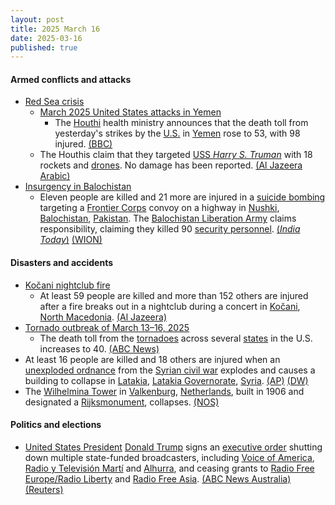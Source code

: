 ```yaml
---
layout: post
title: 2025 March 16
date: 2025-03-16
published: true
---
```



#### Armed conflicts and attacks

* [Red Sea crisis](https://en.wikipedia.org/wiki/Red_Sea_crisis "Red Sea crisis")
  * [March 2025 United States attacks in Yemen](https://en.wikipedia.org/wiki/March_2025_United_States_attacks_in_Yemen "March 2025 United States attacks in Yemen")
    * The [Houthi](https://en.wikipedia.org/wiki/Houthi "Houthi") health ministry announces that the death toll from yesterday's strikes by the [U.S.](https://en.wikipedia.org/wiki/U.S. "U.S.") in [Yemen](https://en.wikipedia.org/wiki/Yemen "Yemen") rose to 53, with 98 injured. [(BBC)](https://www.bbc.com/news/articles/cedle6je601o.amp)
  * The Houthis claim that they targeted [USS *Harry S. Truman*](https://en.wikipedia.org/wiki/USS_Harry_S._Truman "USS Harry S. Truman") with 18 rockets and [drones](https://en.wikipedia.org/wiki/Drone_warfare "Drone warfare"). No damage has been reported. [(Al Jazeera Arabic)](https://www.aljazeera.net/news/2025/3/16/%D8%B9%D8%A7%D8%AC%D9%84-%D8%A7%D9%84%D9%85%D8%AA%D8%AD%D8%AF%D8%AB-%D8%A7%D9%84%D8%B9%D8%B3%D9%83%D8%B1%D9%8A-%D8%A8%D8%A7%D8%B3%D9%85-%D8%A3%D9%86%D8%B5%D8%A7%D8%B1-%D8%A7%D9%84%D9%84%D9%87-3)
* [Insurgency in Balochistan](https://en.wikipedia.org/wiki/Insurgency_in_Balochistan "Insurgency in Balochistan")
  * Eleven people are killed and 21 more are injured in a [suicide bombing](https://en.wikipedia.org/wiki/Suicide_attack "Suicide attack") targeting a [Frontier Corps](https://en.wikipedia.org/wiki/Frontier_Corps "Frontier Corps") convoy on a highway in [Nushki](https://en.wikipedia.org/wiki/Nushki "Nushki"), [Balochistan](https://en.wikipedia.org/wiki/Balochistan%2C_Pakistan "Balochistan, Pakistan"), [Pakistan](https://en.wikipedia.org/wiki/Pakistan "Pakistan"). The [Balochistan Liberation Army](https://en.wikipedia.org/wiki/Balochistan_Liberation_Army "Balochistan Liberation Army") claims responsibility, claiming they killed 90 [security personnel](https://en.wikipedia.org/wiki/Pakistan_Armed_Forces "Pakistan Armed Forces"). [(*India Today*)](https://www.indiatoday.in/world/story/pakistan-military-convoy-attacked-baloch-insurgents-claim-90-killed-2694202-2025-03-16) [(WION)](https://www.wionews.com/south-asia/major-explosion-near-convoy-in-balochistans-noshki-in-pakistan-8858248)

#### Disasters and accidents

* [Kočani nightclub fire](https://en.wikipedia.org/wiki/Ko%C4%8Dani_nightclub_fire "Kočani nightclub fire")
  * At least 59 people are killed and more than 152 others are injured after a fire breaks out in a nightclub during a concert in [Kočani](https://en.wikipedia.org/wiki/Ko%C4%8Dani "Kočani"), [North Macedonia](https://en.wikipedia.org/wiki/North_Macedonia "North Macedonia"). [(Al Jazeera)](https://www.aljazeera.com/news/2025/3/16/at-least-51-people-killed-in-nightclub-fire-in-north-macedonia)
* [Tornado outbreak of March 13–16, 2025](https://en.wikipedia.org/wiki/Tornado_outbreak_of_March_13%E2%80%9316%2C_2025 "Tornado outbreak of March 13–16, 2025")
  * The death toll from the [tornadoes](https://en.wikipedia.org/wiki/Tornado "Tornado") across several [states](https://en.wikipedia.org/wiki/States_of_the_United_States "States of the United States") in the U.S. increases to 40. [(ABC News)](https://abcnews.go.com/US/live-updates/tornado-outbreak-live-updates-18-dead-dozens-injured/?id=119832914)
* At least 16 people are killed and 18 others are injured when an [unexploded ordnance](https://en.wikipedia.org/wiki/Unexploded_ordnance "Unexploded ordnance") from the [Syrian civil war](https://en.wikipedia.org/wiki/Syrian_civil_war "Syrian civil war") explodes and causes a building to collapse in [Latakia](https://en.wikipedia.org/wiki/Latakia "Latakia"), [Latakia Governorate](https://en.wikipedia.org/wiki/Latakia_Governorate "Latakia Governorate"), [Syria](https://en.wikipedia.org/wiki/Syria "Syria"). [(AP)](https://apnews.com/article/syria-lattakia-ordnance-explosion-mines-white-helmets-84bdc4b9d11ea38d662829cf3259eb39) [(DW)](https://www.dw.com/en/at-least-16-people-dead-in-blast-from-suspected-old-bomb-in-syria/a-71934830)
* The [Wilhelmina Tower](https://en.wikipedia.org/wiki/Wilhelminatoren "Wilhelminatoren") in [Valkenburg](https://en.wikipedia.org/wiki/Valkenburg_aan_de_Geul "Valkenburg aan de Geul"), [Netherlands](https://en.wikipedia.org/wiki/Netherlands "Netherlands"), built in 1906 and designated a [Rijksmonument](https://en.wikipedia.org/wiki/Rijksmonument "Rijksmonument"), collapses. [(NOS)](https://nos.nl/artikel/2559802-wilhelminatoren-ingestort-in-valkenburg-oorzaak-onbekend)

#### Politics and elections

* [United States President](https://en.wikipedia.org/wiki/United_States_President "United States President") [Donald Trump](https://en.wikipedia.org/wiki/Donald_Trump "Donald Trump") signs an [executive order](https://en.wikipedia.org/wiki/Executive_order "Executive order") shutting down multiple state-funded broadcasters, including [Voice of America](https://en.wikipedia.org/wiki/Voice_of_America "Voice of America"), [Radio y Televisión Martí](https://en.wikipedia.org/wiki/Radio_y_Televisi%C3%B3n_Mart%C3%AD "Radio y Televisión Martí") and [Alhurra](https://en.wikipedia.org/wiki/Alhurra "Alhurra"), and ceasing grants to [Radio Free Europe/Radio Liberty](https://en.wikipedia.org/wiki/Radio_Free_Europe/Radio_Liberty "Radio Free Europe/Radio Liberty") and [Radio Free Asia](https://en.wikipedia.org/wiki/Radio_Free_Asia "Radio Free Asia"). [(ABC News Australia)](https://www.abc.net.au/news/2025-03-16/voice-of-america-radio-free-asia-us-funding-cut/105058080) [(Reuters)](https://www.reuters.com/business/media-telecom/trump-signs-order-gut-voice-america-other-agencies-2025-03-15/)
